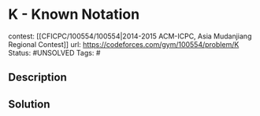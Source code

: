 # K - Known Notation

contest: [[CFICPC/100554/100554|2014-2015 ACM-ICPC, Asia Mudanjiang Regional Contest]]
url: https://codeforces.com/gym/100554/problem/K
Status: #UNSOLVED
Tags: #

## Description

## Solution

